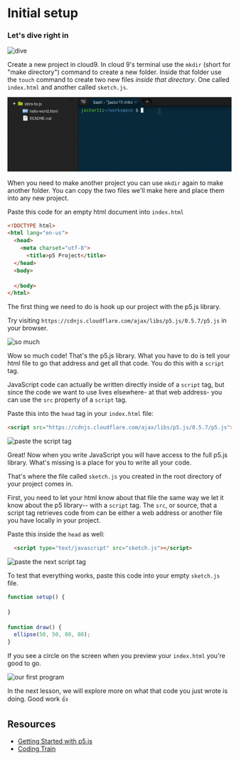 # Initial setup

### Let's dive right in
![dive](https://s3.amazonaws.com/upperline/curriculum-assets/p5js/dive.gif)

Create a new project in cloud9.  In cloud 9's terminal use the `mkdir` (short for "make directory") command to create a new folder. Inside that folder use the `touch` command to create two new files *inside that directory*. One called `index.html` and another called `sketch.js`.

![mkdir](/resources/mkdir-touch.gif "Mkdir and touch gif")

When you need to make another project you can use `mkdir` again to make another folder. You can copy the two files we'll make here and place them into any new project.

Paste this code for an empty html document into `index.html`

```html
<!DOCTYPE html>
<html lang="en-us">
  <head>
    <meta charset="utf-8">
	  <title>p5 Project</title>
  </head>
  <body>

  </body>
</html>

```

The first thing we need to do is
hook up our project with the p5.js library.

Try visiting `https://cdnjs.cloudflare.com/ajax/libs/p5.js/0.5.7/p5.js` in your browser.

![so much](https://s3.amazonaws.com/upperline/curriculum-assets/p5js/cdnjs.gif)

Wow so much code! That's the p5.js library. What you have to do is tell your html file to
go that address and get all that code. You do this with a `script` tag.

JavaScript code can actually be written directly inside of a `script` tag, but since
the code we want to use lives elsewhere- at that web address- you can use the `src` property of a `script` tag.

Paste this into the `head` tag in your `index.html` file:

```html
<script src="https://cdnjs.cloudflare.com/ajax/libs/p5.js/0.5.7/p5.js"></script>
```

![paste the script tag](https://s3.amazonaws.com/upperline/curriculum-assets/p5js/setup1.gif)

Great! Now when you write JavaScript you will have access to the full p5.js library. What's missing
is a place for you to write all your code.

That's where the file called `sketch.js` you created in the root directory of your project comes in. 

First, you need to let your html know about that file the same way we let it know about
the p5 library-- with a `script` tag. The `src`, or source, that a script tag
retrieves code from can be either a web address or another file you have locally in your project.

Paste this inside the `head` as well:

```html
  <script type="text/javascript" src="sketch.js"></script>
```
![paste the next script tag](https://s3.amazonaws.com/upperline/curriculum-assets/p5js/setup2.gif)

To test that everything works, paste this code into your empty `sketch.js` file.

```javascript
function setup() {

}

function draw() {
  ellipse(50, 50, 80, 80);
}
```

If you see a circle on the screen when you preview your `index.html` you're good to go.

![our first program](https://s3.amazonaws.com/upperline/curriculum-assets/p5js/setup3.gif)

In the next lesson, we will explore more on what that code you just wrote is doing. Good work 👍

## Resources

- [Getting Started with p5.js](https://p5js.org/get-started/)
- [Coding Train](https://www.youtube.com/playlist?list=PLRqwX-V7Uu6Zy51Q-x9tMWIv9cueOFTFA)
